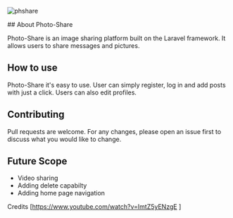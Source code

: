 <p align="center">

![phshare](https://user-images.githubusercontent.com/68854524/92119991-cd48e400-edf8-11ea-9f97-024e648961bd.png)
</p>
## About Photo-Share

Photo-Share is an image sharing platform built on the Laravel framework. It allows users to share messages and pictures.



## How to use

Photo-Share it's easy to use. User can simply register, log in and add posts with just a click. Users can also edit profiles.


## Contributing

Pull requests are welcome. For any changes, please open an issue first to discuss what you would like to change.

## Future Scope

- Video sharing
- Adding delete capabilty
- Adding home page navigation


Credits [https://www.youtube.com/watch?v=ImtZ5yENzgE ]
